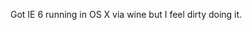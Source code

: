 <!--
id: 983780116
link: http://kevinisom.info/post/983780116/got-ie-6-running-in-os-x-via-wine-but-i-feel-dirty
slug: got-ie-6-running-in-os-x-via-wine-but-i-feel-dirty
date: Sat Aug 21 2010 08:08:08 GMT+1200 (NZST)
raw: {"blog_name":"kevinisom","id":983780116,"post_url":"http://kevinisom.info/post/983780116/got-ie-6-running-in-os-x-via-wine-but-i-feel-dirty","slug":"got-ie-6-running-in-os-x-via-wine-but-i-feel-dirty","type":"text","date":"2010-08-20 20:08:08 GMT","timestamp":1282334888,"state":"published","format":"html","reblog_key":"gIy5FR59","tags":[],"short_url":"http://tmblr.co/Zw68YyweqiK","highlighted":[],"feed_item":"http://twitter.com/kev_nz/statuses/21611327203","from_feed_id":"650289","note_count":0,"title":null,"body":"<p>Got IE 6 running in OS X via wine but I feel dirty doing it.</p>"}
publish: 2010-08-021
tags: 
title: null
-->


Got IE 6 running in OS X via wine but I feel dirty doing it.


